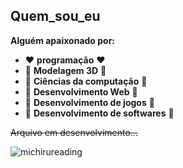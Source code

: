 ## Quem_sou_eu

 **Alguém apaixonado por:**
* ❤️ __programação__ ❤️
* 🧡 __Modelagem 3D__ 🧡
* 💛 __Ciências da computação__ 💛
* 💚 __Desenvolvimento Web__ 💚
* 💙 __Desenvolvimento de jogos__ 💙
* 💜 __Desenvolvimento de softwares__ 💜
 

~~Arquivo em desenvolvimento...~~

![michirureading](https://user-images.githubusercontent.com/100164090/157138658-299ff193-3ab8-4f0f-8760-13d06e555f55.png)

